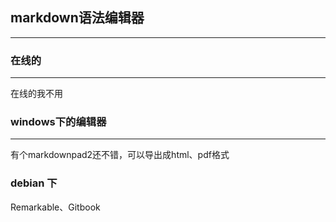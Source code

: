 ## markdown语法编辑器

-----

### 在线的
----
 在线的我不用

### windows下的编辑器
----
有个markdownpad2还不错，可以导出成html、pdf格式

### debian 下
Remarkable、Gitbook

